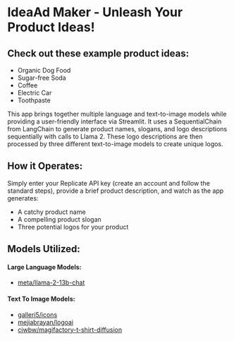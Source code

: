 # IdeaAd Maker - Unleash Your Product Ideas!

## Check out these example product ideas:

- Organic Dog Food
- Sugar-free Soda
- Coffee
- Electric Car
- Toothpaste

This app brings together multiple language and text-to-image models while providing a user-friendly interface via Streamlit. It uses a SequentialChain from LangChain to generate product names, slogans, and logo descriptions sequentially with calls to Llama 2. These logo descriptions are then processed by three different text-to-image models to create unique logos.

## How it Operates:

Simply enter your Replicate API key (create an account and follow the standard steps), provide a brief product description, and watch as the app generates:

- A catchy product name
- A compelling product slogan
- Three potential logos for your product

## Models Utilized:

#### Large Language Models:
- [meta/llama-2-13b-chat](https://replicate.com/meta/llama-2-13b-chat)

#### Text To Image Models:

- [galleri5/icons](https://replicate.com/galleri5/icons)
- [mejiabrayan/logoai](https://replicate.com/mejiabrayan/logoai)
- [cjwbw/magifactory-t-shirt-diffusion](https://replicate.com/cjwbw/magifactory-t-shirt-diffusion)
